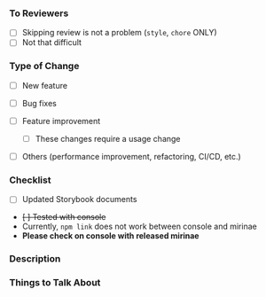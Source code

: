 ### To Reviewers
- [ ] Skipping review is not a problem (```style```, ```chore``` ONLY)
- [ ] Not that difficult

### Type of Change
- [ ] New feature
- [ ] Bug fixes
- [ ] Feature improvement
  - [ ] These changes require a usage change
- [ ] Others (performance improvement, refactoring, CI/CD, etc.)


### Checklist
- [ ] Updated Storybook documents
- <del>[ ] Tested with console</del> 
- Currently, `npm link` does not work between console and mirinae
- **Please check on console with released mirinae**

### Description

### Things to Talk About
